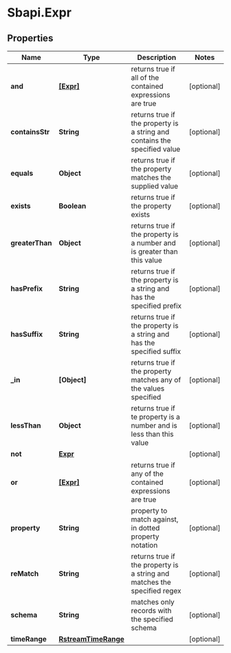 # Sbapi.Expr

## Properties

Name | Type | Description | Notes
------------ | ------------- | ------------- | -------------
**and** | [**[Expr]**](Expr.md) | returns true if all of the contained expressions are true | [optional] 
**containsStr** | **String** | returns true if the property is a string and contains the specified value | [optional] 
**equals** | **Object** | returns true if the property matches the supplied value | [optional] 
**exists** | **Boolean** | returns true if the property exists | [optional] 
**greaterThan** | **Object** | returns true if the property is a number and is greater than this value | [optional] 
**hasPrefix** | **String** | returns true if the property is a string and has the specified prefix | [optional] 
**hasSuffix** | **String** | returns true if the property is a string and has the specified suffix | [optional] 
**_in** | **[Object]** | returns true if the property matches any of the values specified | [optional] 
**lessThan** | **Object** | returns true if te property is a number and is less than this value | [optional] 
**not** | [**Expr**](Expr.md) |  | [optional] 
**or** | [**[Expr]**](Expr.md) | returns true if any of the contained expressions are true | [optional] 
**property** | **String** | property to match against, in dotted property notation | [optional] 
**reMatch** | **String** | returns true if the property is a string and matches the specified regex | [optional] 
**schema** | **String** | matches only records with the specified schema | [optional] 
**timeRange** | [**RstreamTimeRange**](RstreamTimeRange.md) |  | [optional] 


